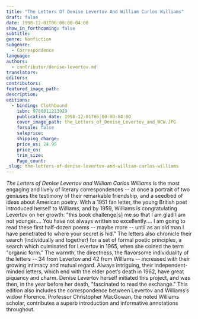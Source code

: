 ```yaml
---
title: "The Letters Of Denise Levertov And William Carlos Williams"
draft: false
date: 1998-12-01T06:00:00-04:00
show_in_forthcoming: false
subtitle:
genre: Nonfiction
subgenre:
  - Correspondence
language:
authors:
  - contributor/denise-levertov.md
translators:
editors:
contributors:
featured_image_path:
description:
editions:
  - binding: Clothbound
    isbn: 9780811213929
    publication_date: 1998-12-01T06:00:00-04:00
    cover_image_path: the_Letters_of_Denise_Levertov_and_WCW.JPG
    forsale: false
    saleprice:
    shipping_charge:
    price_us: 24.95
    price_cn:
    trim_size:
    Page_count:
_slug: the-letters-of-denise-levertov-and-william-carlos-williams
---
```


_The Letters of Denise Levertov and William Carlos Williams_ is the most engaging and lively of literary correspondences -- at once a portrait of two geniuses the testimony of their remarkable friendship, and a seedbed of ideas about American poetry. With a 1951 fan letter, the young British poet introduced herself to Williams, and by 1959, Williams is congratulating Levertov on her growth: "this book challenge[s] me so that I am glad I am not younger.... You have not always written so excellently.... I am going to read these first half-dozen poems -- maybe more -- until as an old man I have penetrated to where your secret is hid." The letters also chronicle their search (individually and together) for a set of formal poetic principles, a search which culminated for Levertov in 1965, when she coined the term "organic form." The warmth, the directness, the flavorsome individuality of the letters -- 34 from Levertov and 42 from Williams -- increased with their growing intimacy and mutual regard. Always intriguing, their independent-minded letters, which end with the elder poet’s death in 1962, have great piquancy and charm. Denise Levertov herself initiated this project, and was then, in the year before her death, "fascinated to read the exchange." This edition also includes the correspondence between Levertov and Williams’s widow Florence. Professor Christopher MacGowan, the noted Williams scholar, contributes a superb introduction and informative annotations throughout.


